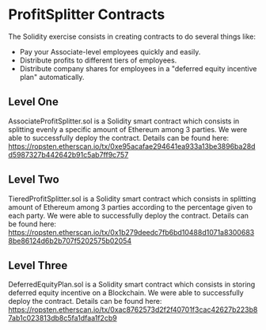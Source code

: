 # ProfitSplitter Contracts
The Solidity exercise consists in creating contracts to do several things like:
- Pay your Associate-level employees quickly and easily.
- Distribute profits to different tiers of employees.
- Distribute company shares for employees in a "deferred equity incentive plan" automatically.
## Level One
 AssociateProfitSplitter.sol is a Solidity smart contract which consists in splitting evenly a specific amount of Ethereum among 3 parties. We were able to successfully deploy the contract. Details can be found here: https://ropsten.etherscan.io/tx/0xe95acafae294641ea933a13be3896ba28dd5987327b442642b91c5ab7ff9c757 

 ## Level Two
TieredProfitSplitter.sol is a Solidity smart contract which consists in splitting amount of Ethereum among 3 parties according to the percentage given to each party. We were able to successfully deploy the contract. Details can be found here: https://ropsten.etherscan.io/tx/0x1b279deedc7fb6bd10488d1071a83006838be86124d6b2b707f5202575b02054

## Level Three
DeferredEquityPlan.sol is a Solidity smart contract which consists in storing deferred equity incentive on a Blockchain. We were able to successfully deploy the contract. Details can be found here: https://ropsten.etherscan.io/tx/0xac8762573d2f2f40701f3cac42627b223b87ab1c023813db8c5fa1dfaa1f2cb9 
